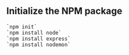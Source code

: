 ## Initialize the NPM package
    `npm init`
    `npm install node`
    `npm install express`
    `npm install nodemon`